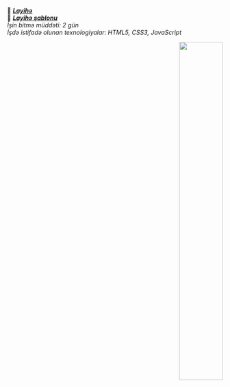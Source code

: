 🔗 **_[Layihə](https://isbendiyarovanezrin.github.io/UI-Design "Click Me!")_** <br>
🔗 **_[Layihə şablonu](https://www.figma.com/proto/8TuDL7oCzf31hVbpPVaIcO/Figma-Web-Design-Layout?node-id=1%3A2&scaling=scale-down-width&page-id=0%3A1 "Click Me!")_** <br>
_İşin bitmə müddəti: 2 gün_ <br>
_İşdə istifadə olunan texnologiyalar: HTML5, CSS3, JavaScript_

<div align="right">
  <img src="https://raw.githubusercontent.com/avinal/avinal/main/images/butterfly.gif" width=45%>
<div>
